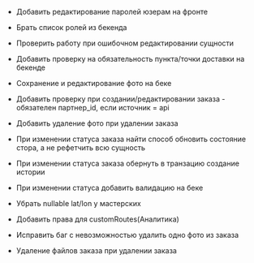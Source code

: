 * Добавить редактирование паролей юзерам на фронте
* Брать список ролей из бекенда
* Проверить работу при ошибочном редактировании сущности
* Добавить проверку на обязательность пункта/точки доставки на бекенде
* Сохранение и редактирование фото на беке
* Добавить проверку при создании/редактировании заказа - обязателен партнер_id, если источник = api
* Добавить удаление фото при удалении заказа
* При изменении статуса заказа найти способ обновить состояние стора, а не рефетчить всю сущность
* При изменении статуса заказа обернуть в транзацию создание истории
* При изменении статуса добавить валидацию на беке
* Убрать nullable lat/lon у мастерских
* Добавить права для customRoutes(Аналитика)

* Исправить баг с невозможностью удалить одно фото из заказа
* Удаление файлов заказа при удалении заказа
